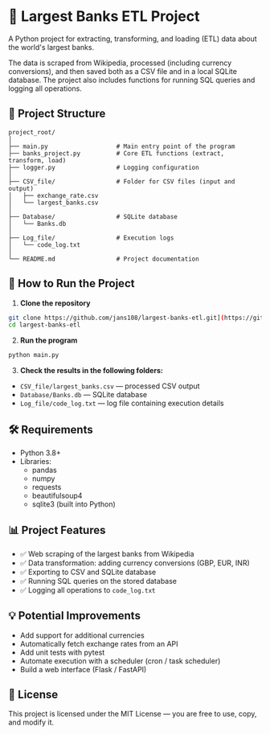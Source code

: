 # 🏦 Largest Banks ETL Project

A Python project for extracting, transforming, and loading (ETL) data about the world's largest banks.

The data is scraped from Wikipedia, processed (including currency conversions), and then saved both as a CSV file and in a local SQLite database. The project also includes functions for running SQL queries and logging all operations.

## 📂 Project Structure

```
project_root/
│
├── main.py                   # Main entry point of the program
├── banks_project.py          # Core ETL functions (extract, transform, load)
├── logger.py                 # Logging configuration
│
├── CSV_file/                 # Folder for CSV files (input and output)
│   ├── exchange_rate.csv
│   └── largest_banks.csv
│
├── Database/                 # SQLite database
│   └── Banks.db
│
├── Log_file/                 # Execution logs
│   └── code_log.txt
│
└── README.md                 # Project documentation
```

## 🚀 How to Run the Project

1. **Clone the repository**

```bash
git clone https://github.com/jans108/largest-banks-etl.git](https://github.com/jans108/GlobalBanksMarketCap_ETL
cd largest-banks-etl
```


2. **Run the program**

```bash
python main.py
```

3. **Check the results in the following folders:**

- `CSV_file/largest_banks.csv` — processed CSV output
- `Database/Banks.db` — SQLite database
- `Log_file/code_log.txt` — log file containing execution details

## 🛠️ Requirements

- Python 3.8+
- Libraries:
  - pandas
  - numpy
  - requests
  - beautifulsoup4
  - sqlite3 (built into Python)


## 📊 Project Features

- ✅ Web scraping of the largest banks from Wikipedia
- ✅ Data transformation: adding currency conversions (GBP, EUR, INR)
- ✅ Exporting to CSV and SQLite database
- ✅ Running SQL queries on the stored database
- ✅ Logging all operations to `code_log.txt`

## 💡 Potential Improvements

- Add support for additional currencies
- Automatically fetch exchange rates from an API
- Add unit tests with pytest
- Automate execution with a scheduler (cron / task scheduler)
- Build a web interface (Flask / FastAPI)


## 📄 License

This project is licensed under the MIT License — you are free to use, copy, and modify it.

